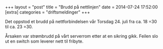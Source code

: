 +++
layout = "post"
title = "Brudd på nettlinjen"
date = 2014-07-24 17:52:00
[extra]
categories = "driftsmeldinger"
+++

Det oppstod et brudd på nettforbindelsen vår Torsdag 24. juli fra ca. 18 =30 til ca. 23 =30.

Årsaken var strømbrudd på vårt serverrom etter at en sikring gikk. Feilen slo ut en switch som leverer nett til fribyte.
